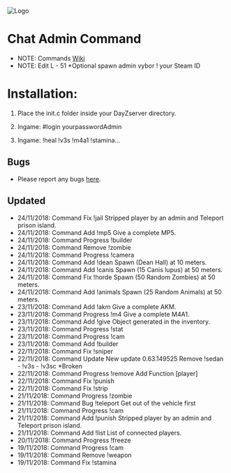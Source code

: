 ![Logo](https://cdn.discordapp.com/attachments/499241118060511252/514073091375235082/dayzlogo1.png)

Chat Admin Command
=================================

 - NOTE: Commands [Wiki](https://github.com/Malotruu/DayZMalotru.chernarusplus/wiki)  
 - NOTE: Edit L - 51 *Optional spawn admin vybor ! your Steam ID


Installation:
=================================

1. Place the init.c folder inside your DayZserver directory.

2. Ingame: #login yourpasswordAdmin

3. Ingame: !heal !v3s !m4a1 !stamina…


Bugs
-----------

 - Please report any bugs [here](https://github.com/Malotruu/DayZMalotru.chernarusplus/issues).
 
 
 Updated
-----------
* 24/11/2018: Command    Fix     !jail      Stripped player by an admin and Teleport prison island.
* 24/11/2018: Command    Add     !mp5       Give a complete MP5.
* 24/11/2018: Command  Progress  !builder
* 24/11/2018: Command   Remove   !zombie
* 24/11/2018: Command  Progress  !camera
* 24/11/2018: Command    Add     !dean      Spawn (Dean Hall) at 10 meters.
* 24/11/2018: Command    Add     !canis     Spawn (15 Canis lupus) at 50 meters.	
* 24/11/2018: Command    Fix     !horde     Spawn (50 Random Zombies) at 50 meters.
* 24/11/2018: Command    Add     !animals   Spawn (25 Random Animals) at 50 meters.
* 23/11/2018: Command    Add     !akm       Give a complete AKM.
* 23/11/2018: Command  Progress  !m4        Give a complete M4A1.
* 23/11/2018: Command    Add     !give      Object generated in the inventory.
* 23/11/2018: Command  Progress  !stat
* 23/11/2018: Command  Progress  !cam
* 23/11/2018: Command    Add     !builder      
* 22/11/2018: Command    Fix     !sniper
* 22/11/2018: Command   Update               New update 0.63.149525 Remove !sedan - !v3s - !v3sc *Broken
* 22/11/2018: Command  Progress  !remove     Add Function [player]
* 22/11/2018: Command    Fix     !punish
* 22/11/2018: Command    Fix     !strip
* 21/11/2018: Command  Progress  !zombie
* 21/11/2018: Command    Bug     !teleport   Get out of the vehicle first
* 21/11/2018: Command  Progress  !cam
* 21/11/2018: Command    Add     !punish     Stripped player by an admin and Teleport prison island.
* 21/11/2018: Command    Add     !list       List of connected players.
* 20/11/2018: Command  Progress  !freeze
* 19/11/2018: Command  Progress  !cam
* 19/11/2018: Command   Remove   !weapon     
* 19/11/2018: Command    Fix     !stamina
